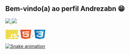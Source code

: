 ## Bem-vindo(a) ao perfil Andrezabn 😁

 <div>
   <a href="https://github.com/andrezabn">
   <img height="180em" src="https://github-readme-stats.vercel.app/api?username=andrezabn&show_icons=true&theme=tokyonight&include_all_commits=true&count_private=true"/>
   <img height="180em" src="https://github-readme-stats.vercel.app/api/top-langs/?username=andrezabn&layout=compact&langs_count=6&theme=tokyonight"/>

</div>
<div style="display: inline_block"><br>
  <img align="center" alt="Js" height="30" width="40" src="https://raw.githubusercontent.com/devicons/devicon/master/icons/javascript/javascript-plain.svg">
  <img align="center" alt="HTML" height="30" width="40" src="https://raw.githubusercontent.com/devicons/devicon/master/icons/html5/html5-original.svg">
  <img align="center" alt="CSS" height="30" width="40" src="https://raw.githubusercontent.com/devicons/devicon/master/icons/css3/css3-original.svg">
</div>

<div>  
 
  ![Snake animation](https://github.com/andrezabn/andrezabn/blob/output/github-contribution-grid-snake.svg)

</div>

